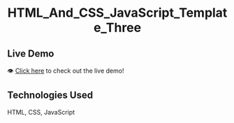 <h1 align='center'>HTML_And_CSS_JavaScript_Template_Three</h1>


## Live Demo
👁 [Click here](https://albaraaabushammala.github.io/HTML_And_CSS_JavaScript_Template_Three/) to check out the live demo!

## Technologies Used 
HTML, CSS, JavaScript